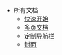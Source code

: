 <!-- 导航路由设置 -->
<!-- _navbar.md -->
* 所有文档
  * [快速开始](/1/)
  * [多页文档](/2/)
  * [定制导航栏](/3/)
  * [封面](/4/)